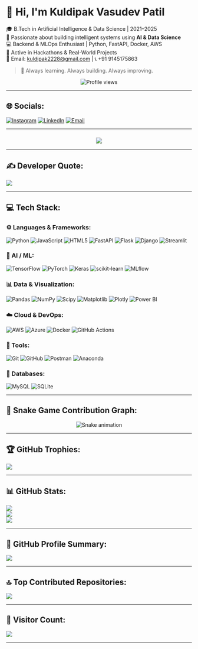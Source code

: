 # 👋 Hi, I'm Kuldipak Vasudev Patil

🎓 B.Tech in Artificial Intelligence & Data Science | 2021–2025  
📍 Passionate about building intelligent systems using **AI & Data Science**  
💻 Backend & MLOps Enthusiast | Python, FastAPI, Docker, AWS  
🚀 Active in Hackathons & Real-World Projects  
📧 Email: kuldipak2228@gmail.com | 📞 +91 9145175863  

> 🔄 Always learning. Always building. Always improving.

<p align="center">
  <img src="https://komarev.com/ghpvc/?username=Kuldipak-AIengineer&label=Profile%20views&color=0e75b6&style=flat" alt="Profile views" />
</p>

---

## 🌐 Socials:
[![Instagram](https://img.shields.io/badge/Instagram-%23E4405F.svg?logo=Instagram&logoColor=white)](https://instagram.com/kuldipak_2167) 
[![LinkedIn](https://img.shields.io/badge/LinkedIn-%230077B5.svg?logo=linkedin&logoColor=white)](https://www.linkedin.com/in/kuldipak-patil/) 
[![Email](https://img.shields.io/badge/Email-D14836?logo=gmail&logoColor=white)](mailto:kuldipak2228@gmail.com)

---

<h3 align="center">
  <img src="https://readme-typing-svg.herokuapp.com/?lines=AI+Enthusiast;Backend+Developer;Machine+Learning+Explorer;NLP+Developer;MLOps+Practitioner;Data+Engineer;Data+Visualization+Fan;Cloud+Learner&center=true&width=500&height=50">
</h3>

---

## ✍️ Developer Quote:
![](https://quotes-github-readme.vercel.app/api?type=horizontal&theme=radical)

---

## 💻 Tech Stack:

### ⚙️ Languages & Frameworks:
![Python](https://img.shields.io/badge/python-3670A0?style=for-the-badge&logo=python&logoColor=ffdd54)
![JavaScript](https://img.shields.io/badge/javascript-%23323330.svg?style=for-the-badge&logo=javascript&logoColor=%23F7DF1E)
![HTML5](https://img.shields.io/badge/html5-%23E34F26.svg?style=for-the-badge&logo=html5&logoColor=white)
![FastAPI](https://img.shields.io/badge/FastAPI-005571?style=for-the-badge&logo=fastapi)
![Flask](https://img.shields.io/badge/flask-%23000.svg?style=for-the-badge&logo=flask&logoColor=white)
![Django](https://img.shields.io/badge/django-%23092E20.svg?style=for-the-badge&logo=django&logoColor=white)
![Streamlit](https://img.shields.io/badge/Streamlit-%23FE4B4B.svg?style=for-the-badge&logo=streamlit&logoColor=white)

### 🧠 AI / ML:
![TensorFlow](https://img.shields.io/badge/TensorFlow-%23FF6F00.svg?style=for-the-badge&logo=TensorFlow&logoColor=white)
![PyTorch](https://img.shields.io/badge/PyTorch-%23EE4C2C.svg?style=for-the-badge&logo=PyTorch&logoColor=white)
![Keras](https://img.shields.io/badge/Keras-%23D00000.svg?style=for-the-badge&logo=Keras&logoColor=white)
![scikit-learn](https://img.shields.io/badge/scikit--learn-%23F7931E.svg?style=for-the-badge&logo=scikit-learn&logoColor=white)
![MLflow](https://img.shields.io/badge/mlflow-%23d9ead3.svg?style=for-the-badge&logo=numpy&logoColor=blue)

### 📊 Data & Visualization:
![Pandas](https://img.shields.io/badge/pandas-%23150458.svg?style=for-the-badge&logo=pandas&logoColor=white)
![NumPy](https://img.shields.io/badge/numpy-%23013243.svg?style=for-the-badge&logo=numpy&logoColor=white)
![Scipy](https://img.shields.io/badge/SciPy-%230C55A5.svg?style=for-the-badge&logo=scipy&logoColor=white)
![Matplotlib](https://img.shields.io/badge/Matplotlib-%23ffffff.svg?style=for-the-badge&logo=Matplotlib&logoColor=black)
![Plotly](https://img.shields.io/badge/Plotly-%233F4F75.svg?style=for-the-badge&logo=plotly&logoColor=white)
![Power BI](https://img.shields.io/badge/power_bi-F2C811?style=for-the-badge&logo=powerbi&logoColor=black)

### ☁️ Cloud & DevOps:
![AWS](https://img.shields.io/badge/AWS-%23FF9900.svg?style=for-the-badge&logo=amazon-aws&logoColor=white)
![Azure](https://img.shields.io/badge/azure-%230072C6.svg?style=for-the-badge&logo=microsoftazure&logoColor=white)
![Docker](https://img.shields.io/badge/docker-%230db7ed.svg?style=for-the-badge&logo=docker&logoColor=white)
![GitHub Actions](https://img.shields.io/badge/github%20actions-%232671E5.svg?style=for-the-badge&logo=githubactions&logoColor=white)

### 🧰 Tools:
![Git](https://img.shields.io/badge/git-%23F05033.svg?style=for-the-badge&logo=git&logoColor=white)
![GitHub](https://img.shields.io/badge/github-%23121011.svg?style=for-the-badge&logo=github&logoColor=white)
![Postman](https://img.shields.io/badge/Postman-FF6C37?style=for-the-badge&logo=postman&logoColor=white)
![Anaconda](https://img.shields.io/badge/Anaconda-%2344A833.svg?style=for-the-badge&logo=anaconda&logoColor=white)

### 💾 Databases:
![MySQL](https://img.shields.io/badge/mysql-4479A1.svg?style=for-the-badge&logo=mysql&logoColor=white)
![SQLite](https://img.shields.io/badge/sqlite-%2307405e.svg?style=for-the-badge&logo=sqlite&logoColor=white)

---
## 🐍 Snake Game Contribution Graph:
<div align="center">
  <img src="https://profile-readme-generator.com/assets/snake.svg" alt="Snake animation" />
</div>

---

## 🏆 GitHub Trophies:
![](https://github-profile-trophy.vercel.app/?username=Kuldipak-AIengineer&theme=blue_navy&no-frame=false&no-bg=true&margin-w=4)

---

## 📊 GitHub Stats:
![](https://github-readme-stats.vercel.app/api?username=Kuldipak-AIengineer&theme=holi&hide_border=false&include_all_commits=true&count_private=true)  
![](https://nirzak-streak-stats.vercel.app/?user=Kuldipak-AIengineer&theme=holi&hide_border=false)  
![](https://github-readme-stats.vercel.app/api/top-langs/?username=Kuldipak-AIengineer&theme=holi&hide_border=false&layout=compact)

---

## 📌 GitHub Profile Summary:
![](https://github-profile-summary-cards.vercel.app/api/cards/profile-details?username=Kuldipak-AIengineer&theme=github_dark)

---

## 🔝 Top Contributed Repositories:
![](https://github-contributor-stats.vercel.app/api?username=Kuldipak-AIengineer&limit=5&theme=dark&combine_all_yearly_contributions=true)


---

## 🔢 Visitor Count:
[![](https://visitcount.itsvg.in/api?id=Kuldipak-AIengineer&icon=0&color=0)](https://visitcount.itsvg.in)

---

<!-- Proudly created with GPRM ( https://gprm.itsvg.in ) -->
